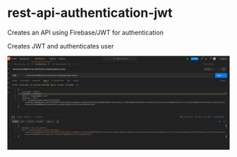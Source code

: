 # rest-api-authentication-jwt
Creates an API using Firebase/JWT for authentication

Creates JWT and authenticates user

![alt text](https://github.com/rosiefaulkner/rest-api-authentication-jwt/blob/master/readme/jwt.png?raw=true)

